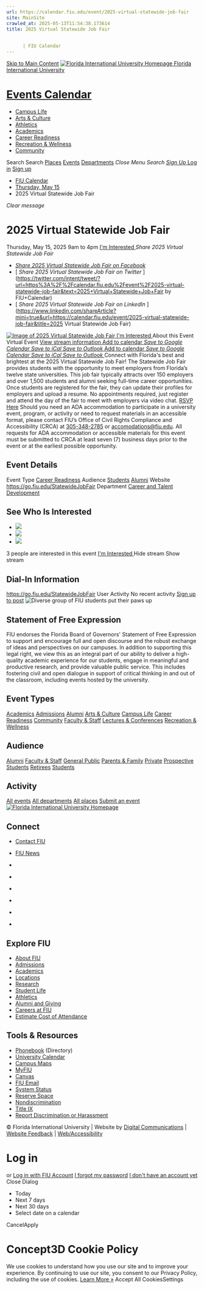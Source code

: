 ```yaml
---
url: https://calendar.fiu.edu/event/2025-virtual-statewide-job-fair
site: MainSite
crawled_at: 2025-05-13T11:54:38.173614
title: 2025 Virtual Statewide Job Fair
    
    
      | FIU Calendar
---
```


[Skip to Main Content](https://calendar.fiu.edu/event/2025-virtual-statewide-job-fair#main-content)
[![Florida International University Homepage](https://digicdn.fiu.edu/core/_assets/images/logo-top.png) Florida International University](https://www.fiu.edu)
# [Events Calendar ](https://calendar.fiu.edu/)
  * [Campus Life](https://calendar.fiu.edu/calendar?event_types%5B%5D=127595)
  * [Arts & Culture](https://calendar.fiu.edu/calendar?event_types%5B%5D=127590)
  * [Athletics](https://fiusports.com/calendar)
  * [Academics](https://calendar.fiu.edu/calendar?event_types%5B%5D=127582)
  * [Career Readiness](https://calendar.fiu.edu/calendar?event_types%5B%5D=127584)
  * [Recreation & Wellness](https://calendar.fiu.edu/calendar?event_types%5B%5D=127603)
  * [Community](https://calendar.fiu.edu/calendar?event_types%5B%5D=127601)


Search Search
[Places](https://calendar.fiu.edu/search/places) [Events](https://calendar.fiu.edu/calendar) [Departments](https://calendar.fiu.edu/search/departments)
_Close Menu_
_Search_ [ _Sign Up_ ](https://calendar.fiu.edu/signup)
[Log in](https://calendar.fiu.edu/auth/shib_login?previous_url=https%3A%2F%2Fcalendar.fiu.edu%2Fadmin%2Fevents%2Fnew%2Fbasic-information) [Sign up](https://calendar.fiu.edu/signup)
  * [FIU Calendar](https://calendar.fiu.edu/)
  * [Thursday, May 15](https://calendar.fiu.edu/calendar/day/2025/5/15)
  * 2025 Virtual Statewide Job Fair


_Clear message_
# 2025 Virtual Statewide Job Fair
Thursday, May 15, 2025 9am to 4pm 
[ I'm Interested ](https://calendar.fiu.edu/event/49055617491877/confirm?return=https%3A%2F%2Fcalendar.fiu.edu%2Fevent%2F2025-virtual-statewide-job-fair)
_Share 2025 Virtual Statewide Job Fair_
  * [ _Share 2025 Virtual Statewide Job Fair on Facebook_ ](https://www.facebook.com/sharer/sharer.php?u=https://calendar.fiu.edu/event/2025-virtual-statewide-job-fair)
  * [ _Share 2025 Virtual Statewide Job Fair on Twitter_ ](https://twitter.com/intent/tweet/?url=https%3A%2F%2Fcalendar.fiu.edu%2Fevent%2F2025-virtual-statewide-job-fair&text=2025+Virtual+Statewide+Job+Fair by FIU+Calendar)
  * [ _Share 2025 Virtual Statewide Job Fair on LinkedIn_ ](https://www.linkedin.com/shareArticle?mini=true&url=https://calendar.fiu.edu/event/2025-virtual-statewide-job-fair&title=2025 Virtual Statewide Job Fair)


[ ![Image of 2025 Virtual Statewide Job Fair](https://localist-images.azureedge.net/photos/49055621215953/card/c06e5caf07f7a0cd65c11a5ec10a7cd700c12fe0.jpg) ](https://calendar.fiu.edu/photo/49055621215953)
[ I'm Interested ](https://calendar.fiu.edu/event/49055617491877/confirm?return=https%3A%2F%2Fcalendar.fiu.edu%2Fevent%2F2025-virtual-statewide-job-fair)
About this Event
Virtual Event [View stream information ](https://calendar.fiu.edu/event/2025-virtual-statewide-job-fair#about_stream)
[Add to calendar ](https://calendar.fiu.edu/event/2025-virtual-statewide-job-fair)
[ _Save to Google Calendar_ ](https://calendar.google.com/calendar/event?action=TEMPLATE&dates=20250515T130000Z%2F20250515T200000Z&details=Connect+with+Florida%27s+best+and+brightest+at+the+2025+Virtual+Statewide+Job+Fair%21%0A%0AThe+Statewide+Job+Fair+provides+students+with+the+opportunity+to+meet+employers+from+Florida%E2%80%99s+twelve+state+universities.+This+job+fair+typically+attracts+over+150+employers+and+over+1%2C500+students+and+alumni+seeking+full-time+career+opportunities.%0A%0AOnce+students+are+registered+for+the+fair%2C+they+can+update+their+profiles+for+employers+and+upload+a+resume.+No+appointments+required%2C+just+register+and+attend+the+day+of+the+fair+to+meet+with+employers+via+video+chat.+%0A%0ARSVP+Here%0A%0Ahttps%3A%2F%2Fcalendar.fiu.edu%2Fevent%2F2025-virtual-statewide-job-fair&location=&sprop=website%3Acalendar.fiu.edu&text=2025+Virtual+Statewide+Job+Fair "Save to Google Calendar") [ _Save to iCal_ ](https://calendar.fiu.edu/event/2025-virtual-statewide-job-fair.ics "Save to iCal") [ _Save to Outlook_ ](https://calendar.fiu.edu/event/2025-virtual-statewide-job-fair.ics "Save to Outlook")
[Add to calendar ](https://calendar.fiu.edu/event/2025-virtual-statewide-job-fair)
[ _Save to Google Calendar_ ](https://calendar.google.com/calendar/event?action=TEMPLATE&dates=20250515T130000Z%2F20250515T200000Z&details=Connect+with+Florida%27s+best+and+brightest+at+the+2025+Virtual+Statewide+Job+Fair%21%0A%0AThe+Statewide+Job+Fair+provides+students+with+the+opportunity+to+meet+employers+from+Florida%E2%80%99s+twelve+state+universities.+This+job+fair+typically+attracts+over+150+employers+and+over+1%2C500+students+and+alumni+seeking+full-time+career+opportunities.%0A%0AOnce+students+are+registered+for+the+fair%2C+they+can+update+their+profiles+for+employers+and+upload+a+resume.+No+appointments+required%2C+just+register+and+attend+the+day+of+the+fair+to+meet+with+employers+via+video+chat.+%0A%0ARSVP+Here%0A%0Ahttps%3A%2F%2Fcalendar.fiu.edu%2Fevent%2F2025-virtual-statewide-job-fair&location=&sprop=website%3Acalendar.fiu.edu&text=2025+Virtual+Statewide+Job+Fair "Save to Google Calendar") [ _Save to iCal_ ](https://calendar.fiu.edu/event/2025-virtual-statewide-job-fair.ics "Save to iCal") [ _Save to Outlook_ ](https://calendar.fiu.edu/event/2025-virtual-statewide-job-fair.ics "Save to Outlook")
Connect with Florida's best and brightest at the 2025 Virtual Statewide Job Fair!
The Statewide Job Fair provides students with the opportunity to meet employers from Florida’s twelve state universities. This job fair typically attracts over 150 employers and over 1,500 students and alumni seeking full-time career opportunities.
Once students are registered for the fair, they can update their profiles for employers and upload a resume. No appointments required, just register and attend the day of the fair to meet with employers via video chat. 
[RSVP Here](http://go.fiu.edu/StatewideJobFair)
Should you need an ADA accommodation to participate in a university event, program, or activity or need to request materials in an accessible format, please contact FIU’s Office of Civil Rights Compliance and Accessibility (CRCA) at [305-348-2785](tel:3053482785) or accomodations@fiu.edu. All requests for ADA accommodation or accessible materials for this event must be submitted to CRCA at least seven (7) business days prior to the event or at the earliest possible opportunity. 
## Event Details
Event Type
[Career Readiness](https://calendar.fiu.edu/search/events?event_types%5B%5D=127584)
Audience
[Students](https://calendar.fiu.edu/search/events?event_types%5B%5D=121719) [Alumni](https://calendar.fiu.edu/search/events?event_types%5B%5D=121721)
Website
<https://go.fiu.edu/StatewideJobFair>
Department
[Career and Talent Development](https://calendar.fiu.edu/department/career_and_talent_development)
##  See Who Is Interested 
  * ![](https://localist-images.azureedge.net/photos/664326/small/7eb1b843932ccca9c16245cc99f64d88370c9c69.jpg)
  * ![](https://localist-images.azureedge.net/photos/664326/small/7eb1b843932ccca9c16245cc99f64d88370c9c69.jpg)
  * ![](https://localist-images.azureedge.net/photos/664326/small/7eb1b843932ccca9c16245cc99f64d88370c9c69.jpg)


3 people  are interested in this event
[ I'm Interested ](https://calendar.fiu.edu/event/49055617491877/confirm?return=https%3A%2F%2Fcalendar.fiu.edu%2Fevent%2F2025-virtual-statewide-job-fair)
Hide stream Show stream
## Dial-In Information
<https://go.fiu.edu/StatewideJobFair>
User Activity
No recent activity
[Sign up to post](https://calendar.fiu.edu/auth/shib_login?previous_url=https%3A%2F%2Fcalendar.fiu.edu%2Fadmin%2Fevents%2Fnew%2Fbasic-information)
![Diverse group of FIU students put their paws up](https://www.fiu.edu/_assets/images/thumbnail-students-paw.jpg)
## Statement of Free Expression
FIU endorses the Florida Board of Governors' Statement of Free Expression to support and encourage full and open discourse and the robust exchange of ideas and perspectives on our campuses. In addition to supporting this legal right, we view this as an integral part of our ability to deliver a high-quality academic experience for our students, engage in meaningful and productive research, and provide valuable public service. This includes fostering civil and open dialogue in support of critical thinking in and out of the classroom, including events hosted by the university.
## Event Types
[Academics](https://calendar.fiu.edu/calendar?event_types%5B%5D=127582)
[Admissions](https://calendar.fiu.edu/calendar?event_types%5B%5D=127583)
[Alumni](https://calendar.fiu.edu/calendar?event_types%5B%5D=127589)
[Arts & Culture](https://calendar.fiu.edu/calendar?event_types%5B%5D=127590)
[Campus Life](https://calendar.fiu.edu/calendar?event_types%5B%5D=127595)
[Career Readiness](https://calendar.fiu.edu/calendar?event_types%5B%5D=127584)
[Community](https://calendar.fiu.edu/calendar?event_types%5B%5D=127601)
[Faculty & Staff](https://calendar.fiu.edu/calendar?event_types%5B%5D=127602)
[Lectures & Conferences](https://calendar.fiu.edu/calendar?event_types%5B%5D=127587)
[Recreation & Wellness](https://calendar.fiu.edu/calendar?event_types%5B%5D=127603)
## Audience
[Alumni](https://calendar.fiu.edu/calendar?event_types%5B%5D=121721)
[Faculty & Staff](https://calendar.fiu.edu/calendar?event_types%5B%5D=121720)
[General Public](https://calendar.fiu.edu/calendar?event_types%5B%5D=121722)
[Parents & Family](https://calendar.fiu.edu/calendar?event_types%5B%5D=36918157286658)
[Private](https://calendar.fiu.edu/calendar?event_types%5B%5D=129753)
[Prospective Students](https://calendar.fiu.edu/calendar?event_types%5B%5D=121723)
[Retirees](https://calendar.fiu.edu/calendar?event_types%5B%5D=37290279036119)
[Students](https://calendar.fiu.edu/calendar?event_types%5B%5D=121719)
## Activity
[All events](https://calendar.fiu.edu/search?what=events)
[All departments](https://calendar.fiu.edu/search/departments)
[All places](https://calendar.fiu.edu/search?what=places)
[Submit an event](https://calendar.fiu.edu/admin/events/new/basic-information)
[ ![Florida International University Homepage](https://digicdn.fiu.edu/core/_assets/images/footer-logo.svg) ](https://www.fiu.edu/)
## Connect
  * [Contact FIU](https://www.fiu.edu/about/contact-us/index.html)
  * [FIU News](https://news.fiu.edu/)


  * [](https://www.instagram.com/fiuinstagram/)
  * [](https://www.linkedin.com/school/florida-international-university/)
  * [](https://www.facebook.com/floridainternational)
  * [](https://twitter.com/fiu)
  * [](https://www.youtube.com/user/FloridaInternational)
  * [](https://flickr.com/photos/fiu)


## Explore FIU
  * [About FIU](https://www.fiu.edu/about/index.html)
  * [Admissions](https://www.fiu.edu/admissions/index.html)
  * [Academics](https://www.fiu.edu/academics/index.html)
  * [Locations](https://www.fiu.edu/locations/index.html)
  * [Research](https://www.fiu.edu/research/index.html)
  * [Student Life](https://www.fiu.edu/student-life/index.html)
  * [Athletics](https://www.fiu.edu/athletics/index.html)
  * [Alumni and Giving](https://www.fiu.edu/alumni-and-giving/index.html)
  * [Careers at FIU](https://hr.fiu.edu/careers/)
  * [Estimate Cost of Attendance](https://onestop.fiu.edu/finances/estimate-your-costs/)


## Tools & Resources
  * [Phonebook](https://phonebook.fiu.edu) (Directory)
  * [University Calendar](https://calendar.fiu.edu/)
  * [Campus Maps](https://campusmaps.fiu.edu/)
  * [MyFIU](https://my.fiu.edu/)
  * [Canvas](https://canvas.fiu.edu)
  * [FIU Email](http://mail.fiu.edu/)
  * [System Status](https://fiu.service-now.com/sp?id=services_status)
  * [Reserve Space](https://reservespace.fiu.edu/make-reservation/)
  * [Nondiscrimination](https://ace.fiu.edu/civil-rights-and-accessibility/harassment-and-discrimination/)
  * [Title IX](https://ace.fiu.edu/title-ix/)
  * [Report Discrimination or Harassment](https://report.fiu.edu/)


© Florida International University  | Website by [Digital Communications](https://stratcomm.fiu.edu/digital-print/websites/) | [Website Feedback](https://webforms.fiu.edu/view.php?id=370774&element_5=https://calendar.fiu.edu/https://calendar.fiu.edu/) | [Web/Accessibility](https://accessibility.fiu.edu/)
# Log in
or
[Log in with FIU Account](https://calendar.fiu.edu/auth/shib_login?previous_url=https%3A%2F%2Fcalendar.fiu.edu%2Fadmin%2Fevents%2Fnew%2Fbasic-information)
[I forgot my password](https://calendar.fiu.edu/auth/forgot) [I don't have an account yet](https://calendar.fiu.edu/signup)
Close Dialog[](javascript:;)[](javascript:;)
  * Today
  * Next 7 days
  * Next 30 days
  * Select date on a calendar


CancelApply
# Concept3D Cookie Policy
We use cookies to understand how you use our site and to improve your experience. By continuing to use our site, you consent to our Privacy Policy, including the use of cookies. [Learn More »](https://concept3d.com/concept3d-privacy-policy/)
Accept All CookiesSettings
